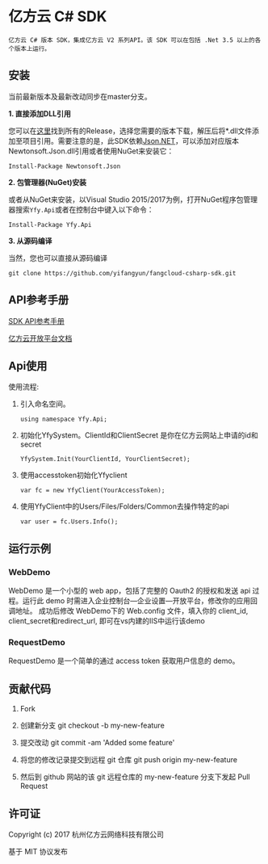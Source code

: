 # 亿方云 C# SDK

    亿方云 C# 版本 SDK，集成亿方云 V2 系列API。该 SDK 可以在包括 .Net 3.5 以上的各个版本上运行。

## 安装

当前最新版本及最新改动同步在master分支。

**1. 直接添加DLL引用**

您可以在[这里](https://github.com/yifangyun/fangcloud-csharp-sdk/releases)找到所有的Release，选择您需要的版本下载，解压后将*.dll文件添加至项目引用。需要注意的是，此SDK依赖[Json.NET](http://www.newtonsoft.com/json)，可以添加对应版本Newtonsoft.Json.dll引用或者使用NuGet来安装它：

```
Install-Package Newtonsoft.Json
```

**2. 包管理器(NuGet)安装** 

或者从NuGet来安装，以Visual Studio 2015/2017为例，打开NuGet程序包管理器搜索`Yfy.Api`或者在控制台中键入以下命令：

```
Install-Package Yfy.Api
```

**3. 从源码编译**

当然，您也可以直接从源码编译

```
git clone https://github.com/yifangyun/fangcloud-csharp-sdk.git
```

## API参考手册

[SDK API参考手册](https://yifangyun.github.io/fangcloud-csharp-sdk/Help/index.html)

[亿方云开放平台文档](https://open.fangcloud.com/wiki/v2)

## Api使用

使用流程:

1. 引入命名空间。

    `using namespace Yfy.Api;`

2. 初始化YfySystem。ClientId和ClientSecret 是你在亿方云网站上申请的id和secret

    `YfySystem.Init(YourClientId, YourClientSecret);`

3. 使用accesstoken初始化Yfyclient

    `var fc = new YfyClient(YourAccessToken);`

4. 使用YfyClient中的Users/Files/Folders/Common去操作特定的api

    `var user = fc.Users.Info();`

## 运行示例

### WebDemo

WebDemo 是一个小型的 web app，包括了完整的 Oauth2 的授权和发送 api 过程。运行此 demo 时需进入企业控制台—企业设置—开放平台，修改你的应用回调地址。 成功后修改 WebDemo下的 Web.config 文件，填入你的 client_id, client_secret和redirect_url, 即可在vs内建的IIS中运行该demo

### RequestDemo

RequestDemo 是一个简单的通过 access token 获取用户信息的 demo。


## 贡献代码

1. Fork

2. 创建新分支 git checkout -b my-new-feature

3. 提交改动 git commit -am 'Added some feature'

4. 将您的修改记录提交到远程 git 仓库 git push origin my-new-feature

5. 然后到 github 网站的该 git 远程仓库的 my-new-feature 分支下发起 Pull Request


## 许可证

Copyright (c) 2017 杭州亿方云网络科技有限公司

基于 MIT 协议发布